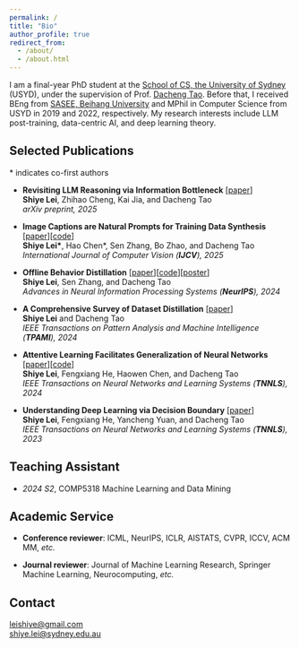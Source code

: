 ```yaml
---
permalink: /
title: "Bio"
author_profile: true
redirect_from: 
  - /about/
  - /about.html
---
```


I am a final-year PhD student at the [School of CS, the University of Sydney](https://www.sydney.edu.au/engineering/schools/school-of-computer-science.html) (USYD), under the supervision of Prof. [Dacheng Tao](https://scholar.google.com/citations?user=RwlJNLcAAAAJ&hl=en). Before that, I received BEng from [SASEE, Beihang University](https://asee.buaa.edu.cn/) and MPhil in Computer Science from USYD in 2019 and 2022, respectively. My research interests include LLM post-training, data-centric AI, and deep learning theory.



Selected Publications
-----

\* indicates co-first authors

- **Revisiting LLM Reasoning via Information Bottleneck** [[paper](https://arxiv.org/pdf/2507.18391)] \
  **Shiye Lei**, Zhihao Cheng, Kai Jia, and Dacheng Tao \
  *arXiv preprint, 2025*
  

- **Image Captions are Natural Prompts for Training Data Synthesis** [[paper](https://arxiv.org/pdf/2307.08526.pdf)][[code](https://github.com/LeavesLei/Caption_in_Prompt)] \
  **Shiye Lei\***, Hao Chen\*, Sen Zhang, Bo Zhao, and Dacheng Tao \
  *International Journal of Computer Vision (**IJCV**), 2025*
  
- **Offline Behavior Distillation**  [[paper](https://arxiv.org/pdf/2410.22728)][[code](https://github.com/LeavesLei/OBD)][[poster](../images/obd_poster.png)]
\
  **Shiye Lei**, Sen Zhang, and Dacheng Tao \
  *Advances in Neural Information Processing Systems (**NeurIPS**), 2024*

- **A Comprehensive Survey of Dataset Distillation** [[paper](https://doi.org/10.1109/TPAMI.2023.3322540)] \
  **Shiye Lei** and Dacheng Tao \
  *IEEE Transactions on Pattern Analysis and Machine Intelligence (**TPAMI**), 2024* 
  
- **Attentive Learning Facilitates Generalization of Neural Networks** [[paper](https://doi.org/10.1109/TNNLS.2024.3356310)][[code](https://github.com/LeavesLei/attentive_learning)] \
  **Shiye Lei**, Fengxiang He, Haowen Chen, and Dacheng Tao \
  *IEEE Transactions on Neural Networks and Learning Systems (**TNNLS**), 2024* 
  
  
- **Understanding Deep Learning via Decision Boundary** [[paper](https://doi.org/10.1109/TNNLS.2023.3326654)] \
  **Shiye Lei**, Fengxiang He, Yancheng Yuan, and Dacheng Tao \
  *IEEE Transactions on Neural Networks and Learning Systems (**TNNLS**), 2023*


<!--
Educations
-----
- *2022.10 - Present*, PhD in Computer Science, the University of Sydney

- *2020.10 - 2022.08*, MPhil in Computer Science, the University of Sydney

- *2019.02 - 2019.06*, Exchange student, Universitat Politècnica de Catalunya

- *2015.09 - 2019.07*, BEng in Automation, Beihang University


Internships
-----

- *2020.12 - 2022.04*, Research Intern, JD Explore Academy, [JD.COM](https://corporate.jd.com/home).

- *2019.02 - 2019.06*, Research Assistant, [Barcelona Computing Center](https://www.bsc.es/)

- *2018.10 - 2019.02*, Research Intern, [Matrix AI](https://www.matrix.io/)
-->

<!--
Honors and Awards
-----

- *2022.10*, International Tuition Fee Scholarship, the University of Sydney
  
- *2022.10*, Faculty of Engineering Research Stipend Scholarship, the University of Sydney
  
- *2017.09*, Excellent Academic Scholarship, Beihang University
-->

Teaching Assistant
-----
- *2024 S2*, COMP5318 Machine Learning and Data Mining

Academic Service
-----
- **Conference reviewer**: ICML, NeurIPS, ICLR, AISTATS, CVPR, ICCV, ACM MM, *etc.*

- **Journal reviewer**: Journal of Machine Learning Research, Springer Machine Learning, Neurocomputing, *etc.*


Contact
-----
[leishiye@gmail.com](mailto:leishiye@gmail.com)  
[shiye.lei@sydney.edu.au](mailto:shiye.lei@sydney.edu.au) 

